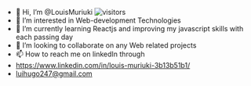 - 👋 Hi, I’m @LouisMuriuki ![visitors](https://visitor-badge.glitch.me/badge?page_id=page.id)
- 👀 I’m interested in Web-development Technologies
- 🌱 I’m currently learning Reactjs and improving my javascript skills with each passing day
- 💞️ I’m looking to collaborate on any Web related projects
- 📫 How to reach me on linkedIn through
-  https://www.linkedin.com/in/louis-muriuki-3b13b51b1/
-  luihugo247@gmail.com

<!---
LouisMuriuki/LouisMuriuki is a ✨ special ✨ repository because its `README.md` (this file) appears on your GitHub profile.
You can click the Preview link to take a look at your changes.
--->
